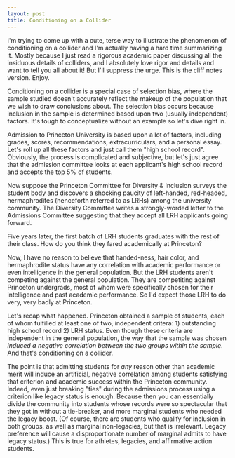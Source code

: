 ```yaml
---
layout: post
title: Conditioning on a Collider
---
```


I'm trying to come up with a cute, terse way to illustrate the phenomenon of conditioning on a collider and I'm actually having a hard time summarizing it.  Mostly because I just read a rigorous academic paper discussing all the insiduous details of colliders, and I absolutely love rigor and details and want to tell you all about it!  But I'll suppress the urge.  This is the cliff notes version.  Enjoy.

Conditioning on a collider is a special case of selection bias, where the sample studied doesn't accurately reflect the makeup of the population that we wish to draw conclusions about.  The selection bias occurs because inclusion in the sample is determined based upon two (usually independent) factors. It's tough to conceptualize without an example so let's dive right in.

Admission to Princeton University is based upon a lot of factors, including grades, scores, recommendations, extracurriculars, and a  personal essay.  Let's roll up all these factors and just call them "high school record".  Obviously, the process is complicated and subjective, but let's just agree that the admission committee looks at each applicant's high school record and accepts the top 5% of students.  

Now suppose the Princeton Committee for Diversity & Inclusion surveys the student body and discovers a shocking paucity of left-handed, red-headed, hermaphrodites (henceforth referred to as LRHs) among the university community.  The Diversity Committee writes a strongly-worded letter to the Admissions Committee suggesting that they accept all LRH applicants going forward.  

Five years later, the first batch of LRH students graduates with the rest of their class. How do you think they fared academically at Princeton?

Now, I have no reason to believe that handed-ness, hair color, and hermaphrodite status have any correlation with academic performance or even intelligence in the general population.  But the LRH students aren't competing against the general population.  They are competiting against Princeton undergrads, most of whom were specifically chosen for their intelligence and past academic performance.  So I'd expect those LRH to do very, very badly at Princeton.

Let's recap what happened. Princeton obtained a sample of students, each of whom fulfilled at least one of two, independent critera: 1) outstanding high school record 2) LRH status.  Even though these criteria are independent in the general population, the way that the sample was chosen *induced a negative correlation between the two groups within the sample*.  And that's conditioning on a collider.

The point is that admitting students for *any* reason other than academic merit will induce an artificial, negative correlation among students satisfying that criterion and academic success within the Princeton community.  Indeed, even just breaking "ties" during the admissions process using a criterion like legacy status is enough. Because then you can essentially divide the community into students whose records were so spectacular that they got in without a tie-breaker, and more marginal students who needed the legacy boost.  (Of course, there are students who qualify for inclusion in both groups, as well as marginal non-legacies, but that is irrelevant. Legacy preference will cause a disproportionate number of marginal admits to have legacy status.)  This is true for athletes, legacies, and affirmative action students.  
